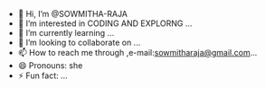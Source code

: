 - 👋 Hi, I’m @SOWMITHA-RAJA
- 👀 I’m interested in CODING AND EXPLORNG ...
- 🌱 I’m currently learning ...
- 💞️ I’m looking to collaborate on ...
- 📫 How to reach me  through ,e-mail:sowmitharaja@gmail.com...
- 😄 Pronouns: she
- ⚡ Fun fact: ...

<!---
SOWMITHA-RAJA/SOWMITHA-RAJA is a ✨ special ✨ repository because its `README.md` (this file) appears on your GitHub profile.
You can click the Preview link to take a look at your changes.
--->
